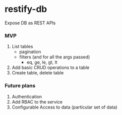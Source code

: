 # restify-db
Expose DB as REST APIs

### MVP
1. List tables
    - pagination
    - filters (and for all the args passed)
        - eq, ge, le, gt, lt 
2. Add basic CRUD operations to a table 
3. Create table, delete table

### Future plans
1. Authentication
2. Add RBAC to the service 
3. Configurable Access to data (particular set of data)